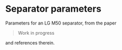 # Separator parameters

Parameters for an LG M50 separator, from the paper

> Work in progress

and references therein.
